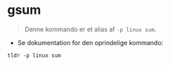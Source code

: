 # gsum

> Denne kommando er et alias af `-p linux sum`.

- Se dokumentation for den oprindelige kommando:

`tldr -p linux sum`
